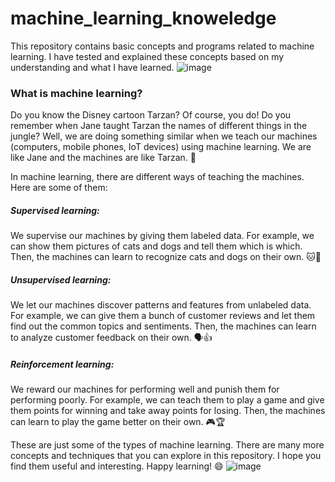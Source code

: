 # machine_learning_knoweledge
This repository contains basic concepts and programs related to machine learning. I have tested and explained these concepts based on my understanding and what I have learned.
![image](https://github.com/KhaingSuThway/machine_learning_knoweledge/assets/89783753/513d5030-37e4-4df8-be38-60447ce990a9)

### What is machine learning?
Do you know the Disney cartoon Tarzan? Of course, you do! Do you remember when Jane taught Tarzan the names of different things in the jungle? Well, we are doing something similar when we teach our machines (computers, mobile phones, IoT devices) using machine learning. We are like Jane and the machines are like Tarzan. 🌴

In machine learning, there are different ways of teaching the machines. Here are some of them:

##### Supervised learning: 
We supervise our machines by giving them labeled data. For example, we can show them pictures of cats and dogs and tell them which is which. Then, the machines can learn to recognize cats and dogs on their own. 🐱🐶

##### Unsupervised learning: 
We let our machines discover patterns and features from unlabeled data. For example, we can give them a bunch of customer reviews and let them find out the common topics and sentiments. Then, the machines can learn to analyze customer feedback on their own. 🗣️👍

##### Reinforcement learning: 
We reward our machines for performing well and punish them for performing poorly. For example, we can teach them to play a game and give them points for winning and take away points for losing. Then, the machines can learn to play the game better on their own. 🎮🏆

These are just some of the types of machine learning. There are many more concepts and techniques that you can explore in this repository. I hope you find them useful and interesting. Happy learning! 😄
![image](https://github.com/KhaingSuThway/machine_learning_knoweledge/assets/89783753/e1eea6c4-cf0d-4a79-9f67-9c54ecc1ee52)
